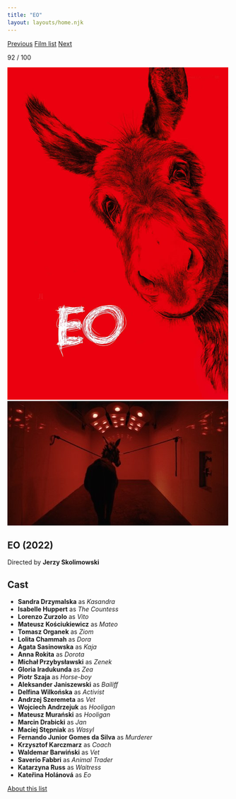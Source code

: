```yaml
---
title: "EO"
layout: layouts/home.njk
---
```


<nav class="films">
  <a class="prev" href="../between-two-worlds">Previous</a>
  <a href="../">Film list</a>
  <a class="next" href="../one-fine-morning">Next</a>
</nav>

<p>92 / 100</p>

<article class="film">
  <img class="poster" src="../films/posters/eo.jpg" alt="">
  <img class="backdrop" src="../films/backdrops/eo.jpg" alt="">

  <h1>EO (2022)</h1>

  <p class="director">
    Directed by <strong>Jerzy Skolimowski</strong>
  </p>


  <h2>
    Cast
  </h2>
  <ul>
    <li><strong>Sandra Drzymalska</strong> as <em>Kasandra</em></li>
<li><strong>Isabelle Huppert</strong> as <em>The Countess</em></li>
<li><strong>Lorenzo Zurzolo</strong> as <em>Vito</em></li>
<li><strong>Mateusz Kościukiewicz</strong> as <em>Mateo</em></li>
<li><strong>Tomasz Organek</strong> as <em>Ziom</em></li>
<li><strong>Lolita Chammah</strong> as <em>Dora</em></li>
<li><strong>Agata Sasinowska</strong> as <em>Kaja</em></li>
<li><strong>Anna Rokita</strong> as <em>Dorota</em></li>
<li><strong>Michał Przybysławski</strong> as <em>Zenek</em></li>
<li><strong>Gloria Iradukunda</strong> as <em>Zea</em></li>
<li><strong>Piotr Szaja</strong> as <em>Horse-boy</em></li>
<li><strong>Aleksander Janiszewski</strong> as <em>Bailiff</em></li>
<li><strong>Delfina Wilkońska</strong> as <em>Activist</em></li>
<li><strong>Andrzej Szeremeta</strong> as <em>Vet</em></li>
<li><strong>Wojciech Andrzejuk</strong> as <em>Hooligan</em></li>
<li><strong>Mateusz Murański</strong> as <em>Hooligan</em></li>
<li><strong>Marcin Drabicki</strong> as <em>Jan</em></li>
<li><strong>Maciej Stępniak</strong> as <em>Wasyl</em></li>
<li><strong>Fernando Junior Gomes da Silva</strong> as <em>Murderer</em></li>
<li><strong>Krzysztof Karczmarz</strong> as <em>Coach</em></li>
<li><strong>Waldemar Barwiński</strong> as <em>Vet</em></li>
<li><strong>Saverio Fabbri</strong> as <em>Animal Trader</em></li>
<li><strong>Katarzyna Russ</strong> as <em>Waitress</em></li>
<li><strong>Kateřina Holánová</strong> as <em>Eo</em></li>
  </ul>
</article>
<footer>
  <a href="../about">About this list</a>
</footer>
